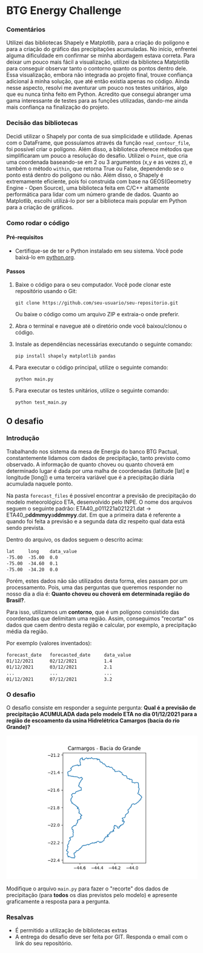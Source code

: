 # BTG Energy Challenge

### Comentários

Utilizei das bibliotecas Shapely e Matplotlib, para a criação do polígono e para a criação do gráfico das precipitações acumuladas.
No início, enfrentei alguma dificuldade em confirmar se minha abordagem estava correta. Para deixar um pouco mais fácil a visualização, utilizei da biblioteca Matplotlib para conseguir observar tanto o contorno quanto os pontos dentro dele. Essa visualização, embora não integrada ao projeto final, trouxe confiança adicional à minha solução, que até então existia apenas no código.
Ainda nesse aspecto, resolvi me aventurar um pouco nos testes unitários, algo que eu nunca tinha feito em Python. Acredito que consegui abranger uma gama interessante de testes para as funções utilizadas, dando-me ainda mais confiança na finalização do projeto.

### Decisão das bibliotecas

Decidi utilizar o Shapely por conta de sua simplicidade e utilidade. Apenas com o DataFrame, que possuíamos através da função `read_contour_file`, foi possível criar o polígono. Além disso, a biblioteca oferece métodos que simplificaram um pouco a resolução do desafio. Utilizei o `Point`, que cria uma coordenada baseando-se em 2 ou 3 argumentos (x,y e as vezes z), e também o método `within`, que retorna True ou False, dependendo se o ponto está dentro do polígono ou não.
Além disso, o Shapely é extremamente eficiente, pois foi construida com base na GEOS(Geometry Engine - Open Source), uma biblioteca feita em C/C++ altamente performática para lidar com um número grande de dados.
Quanto ao Matplotlib, escolhi utilizá-lo por ser a biblioteca mais popular em Python para a criação de gráficos.

### Como rodar o código

#### Pré-requisitos

- Certifique-se de ter o Python instalado em seu sistema. Você pode baixá-lo em [python.org](https://www.python.org/).

#### Passos

1. Baixe o código para o seu computador. Você pode clonar este repositório usando o Git:

   ```
   git clone https://github.com/seu-usuario/seu-repositorio.git
   ```

   Ou baixe o código como um arquivo ZIP e extraia-o onde preferir.

2. Abra o terminal e navegue até o diretório onde você baixou/clonou o código.

3. Instale as dependências necessárias executando o seguinte comando:

   ```
   pip install shapely matplotlib pandas
   ```

4. Para executar o código principal, utilize o seguinte comando:

   ```
   python main.py
   ```

5. Para executar os testes unitários, utilize o seguinte comando:
   ```
   python test_main.py
   ```

## O desafio

### Introdução

Trabalhando nos sistema da mesa de Energia do banco BTG Pactual, constantemente lidamos com dados de precipitação, tanto previsto como observado.
A informação de quanto choveu ou quanto choverá em determinado lugar é dada por uma malha de coordenadas
(latitude [lat] e longitude [long]) e uma terceira variável que é a precipitação diária acumulada naquele ponto.

Na pasta `forecast_files` é possivel encontrar a previsão de precipitação do modelo meteorológico ETA, desenvolvido pelo INPE.
O nome dos arquivos seguem o seguinte padrão: ETA40_p011221a021221.dat -> ETA40_p**ddmmyy**a**ddmmyy**.dat.
Em que a primeira data é referente a quando foi feita a previsão e a segunda data diz respeito qual data está sendo prevista.

Dentro do arquivo, os dados seguem o descrito acima:

```
lat     long    data_value
-75.00  -35.00  0.0
-75.00  -34.60  0.1
-75.00  -34.20  0.0
```

Porém, estes dados não são utilizados desta forma, eles passam por um processamento. Pois, uma das perguntas que queremos
responder no nosso dia a dia é: **Quanto choveu ou choverá em determinada região do Brasil?**.

Para isso, utilizamos um **contorno**, que é um polígono consistido das coordenadas que delimitam uma região.
Assim, conseguimos "recortar" os dados que caem dentro desta região e calcular, por exemplo, a precipitação média da região.

Por exemplo (valores inventados):

```
forecast_date   forecasted_date     data_value
01/12/2021      02/12/2021          1.4
01/12/2021      03/12/2021          2.1
...             ...                 ...
01/12/2021      07/12/2021          3.2
```

### O desafio

O desafio consiste em responder a seguinte pergunta: **Qual é a previsão de precipitação ACUMULADA dada pelo modelo ETA no dia 01/12/2021 para a região de escoamento da usina Hidrelétrica Camargos (bacia do rio Grande)?**

![Contorno de Camargos [Grande]](Contour_Camargos_Grande.png "Contorno de Carmargos")

Modifique o arquivo `main.py` para fazer o "recorte" dos dados de precipitação (para **todos** os dias previstos pelo modelo) e
apresente graficamente a resposta para a pergunta.

### Resalvas

- É permitido a utilização de bibliotecas extras
- A entrega do desafio deve ser feita por GIT. Responda o email com o link do seu repositório.
